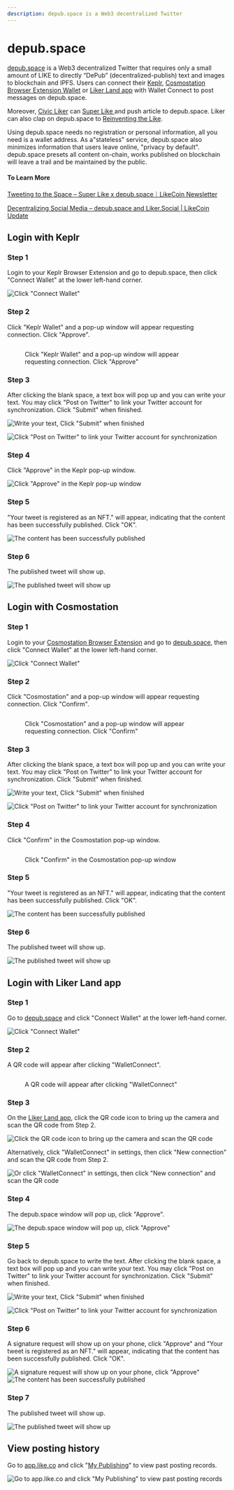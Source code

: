 ```yaml
---
description: depub.space is a Web3 decentralized Twitter
---
```


# depub.space

[depub.space](https://depub.space/) is a Web3 decentralized Twitter that requires only a small amount of LIKE to directly “DePub” (decentralized-publish) text and images to blockchain and IPFS. Users can connect their [Keplr](../../general-guides/wallet/keplr/), [Cosmostation Browser Extension Wallet](../../general-guides/wallet/cosmostation/) or [Liker Land app](../liker-land/download.md) with Wallet Connect to post messages on depub.space.

Moreover, [Civic Liker](../civic-liker/) can [Super Like ](../liker-land/superlike.md)and push article to depub.space. Liker can also clap on depub.space to [Reinventing the Like](../liker-land/like.md).

Using depub.space needs no registration or personal information, all you need is a wallet address. As a"stateless" service, depub.space also minimizes information that users leave online, "privacy by default". depub.space presets all content on-chain, works published on blockchain will leave a trail and be maintained by the public.

#### To Learn More

[Tweeting to the Space – Super Like x depub.space｜LikeCoin Newsletter](https://blog.like.co/en/tweeting-to-the-space-super-like-x-depub-space%EF%BD%9Clikecoin-newsletter/)

[Decentralizing Social Media – depub.space and Liker.Social | LikeCoin Update](https://blog.like.co/en/decentralizing-social-media-depub-space-and-liker-social-likecoin-update/)

## Login with Keplr

### Step 1

Login to your Keplr Browser Extension and go to depub.space, then click "Connect Wallet" at the lower left-hand corner.

![Click "Connect Wallet"](<../../.gitbook/assets/depub.space 1.png>)

### Step 2

Click "Keplr Wallet" and a pop-up window will appear requesting connection. Click "Approve".

<figure><img src="../../.gitbook/assets/depub.space keplr 01.png" alt=""><figcaption><p>Click "Keplr Wallet" and a pop-up window will appear requesting connection. Click "Approve"</p></figcaption></figure>

### Step 3

After clicking the blank space, a text box will pop up and you can write your text. You may click "Post on Twitter" to link your Twitter account for synchronization. Click "Submit" when finished.

![Write your text, Click "Submit" when finished](<../../.gitbook/assets/depub.space 3.png>)

![Click "Post on Twitter" to link your Twitter account for synchronization](<../../.gitbook/assets/depub.space 4.png>)

### Step 4

Click "Approve" in the Keplr pop-up window.

![Click "Approve" in the Keplr pop-up window](<../../.gitbook/assets/depub.space 5.png>)

### Step 5

"Your tweet is registered as an NFT." will appear, indicating that the content has been successfully published. Click "OK".

![The content has been successfully published](<../../.gitbook/assets/depub.space 6.png>)

### Step 6

The published tweet will show up.

![The published tweet will show up](<../../.gitbook/assets/depub.space 7.png>)

## Login with Cosmostation

### Step 1

Login to your [Cosmostation Browser Extension](../../general-guides/wallet/cosmostation/) and go to [depub.space](https://depub.space/), then click "Connect Wallet" at the lower left-hand corner.

![Click "Connect Wallet"](<../../.gitbook/assets/depub.space 1.png>)

### Step 2

Click "Cosmostation" and a pop-up window will appear requesting connection. Click "Confirm".

<figure><img src="../../.gitbook/assets/depub.space cosmostation 01.png" alt=""><figcaption><p>Click "Cosmostation" and a pop-up window will appear requesting connection. Click "Confirm"</p></figcaption></figure>

### Step 3

After clicking the blank space, a text box will pop up and you can write your text. You may click "Post on Twitter" to link your Twitter account for synchronization. Click "Submit" when finished.

![Write your text, Click "Submit" when finished](<../../.gitbook/assets/depub.space 3.png>)

![Click "Post on Twitter" to link your Twitter account for synchronization](<../../.gitbook/assets/depub.space 4.png>)

### Step 4

Click "Confirm" in the Cosmostation pop-up window.

<figure><img src="../../.gitbook/assets/depub.space wallet connect 02.png" alt=""><figcaption><p>Click "Confirm" in the Cosmostation pop-up window</p></figcaption></figure>

### Step 5

"Your tweet is registered as an NFT." will appear, indicating that the content has been successfully published. Click "OK".

![The content has been successfully published](<../../.gitbook/assets/depub.space 6.png>)

### Step 6

The published tweet will show up.

![The published tweet will show up](<../../.gitbook/assets/depub.space 7.png>)

## Login with Liker Land app

### Step 1

Go to [depub.space](https://depub.space/) and click "Connect Wallet" at the lower left-hand corner.

![Click "Connect Wallet"](<../../.gitbook/assets/depub.space 1.png>)

### Step 2

A QR code will appear after clicking "WalletConnect".

<figure><img src="../../.gitbook/assets/depub.space wallet connect 01.png" alt=""><figcaption><p>A QR code will appear after clicking "WalletConnect"</p></figcaption></figure>

### Step 3

On the [Liker Land app](../liker-land/download.md), click the QR code icon to bring up the camera and scan the QR code from Step 2.

![Click the QR code icon to bring up the camera and scan the QR code](<../../.gitbook/assets/depub.SPACE 4-en.png>)

Alternatively, click "WalletConnect" in settings, then click "New connection" and scan the QR code from Step 2.

![Or click "WalletConnect" in settings, then click "New connection" and scan the QR code](<../../.gitbook/assets/depub.space wc 5-en.png>)

### Step 4

The depub.space window will pop up, click "Approve".

![The depub.space window will pop up, click "Approve"](<../../.gitbook/assets/depub.space wc 6-en.png>)

### Step 5

Go back to depub.space to write the text. After clicking the blank space, a text box will pop up and you can write your text. You may click "Post on Twitter" to link your Twitter account for synchronization. Click "Submit" when finished.

![Write your text, Click "Submit" when finished](<../../.gitbook/assets/depub.space wc 7.png>)

![Click "Post on Twitter" to link your Twitter account for synchronization](<../../.gitbook/assets/depub.space 4.png>)

### Step 6

A signature request will show up on your phone, click "Approve" and "Your tweet is registered as an NFT." will appear, indicating that the content has been successfully published. Click "OK".

![A signature request will show up on your phone, click "Approve"](<../../.gitbook/assets/depub.space wc 8-en.png>) ![The content has been successfully published](<../../.gitbook/assets/depub.space 6.png>)

### Step 7

The published tweet will show up.

![The published tweet will show up](<../../.gitbook/assets/depub.space wc 9.png>)

## View posting history

Go to [app.like.co](https://app.like.co/) and click "[My Publishing](https://app.like.co/works)" to view past posting records.

![Go to app.like.co and click "My Publishing" to view past posting records](<../../.gitbook/assets/depub.space wc 10.png>)
